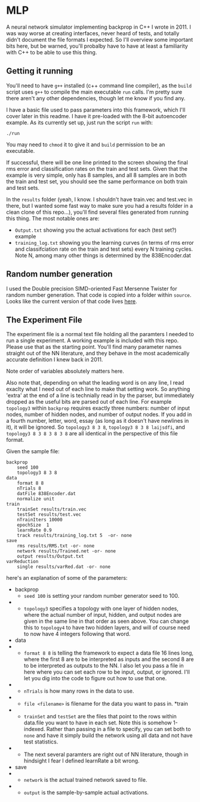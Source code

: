 # MLP
A neural network simulator implementing backprop in C++ I wrote in 2011.  I was way worse at creating interfaces, never heard of tests, and totally didn't document the file formats I expected.  So I'll overview some important bits here, but be warned, you'll probalby have to have at least a familiarity with C++ to be able to use this thing.

## Getting it running

You'll need to have `g++` installed (c++ command line compiler), as the `build` script uses `g++` to compile the main executable `run` calls.  I'm pretty sure there aren't any other dependencies, though let me know if you find any.

I have a basic file used to pass parameters into this framework, which I'll cover later in this readme.  I have it pre-loaded with the 8-bit autoencoder example.  As its currently set up, just run the script `run` with:

`./run`

You may need to `chmod` it to give it and `build` permission to be an executable.

If successful, there will be one line printed to the screen showing the final rms error and classification rates on the train and test sets.  Given that the example is very simple, only has 8 samples, and all 8 samples are in both the train and test set, you should see the same performance on both train and test sets.

In the `results` folder (yeah, I know.  I shouldn't have train.vec and test.vec in there, but I wanted some fast way to make sure you had a results folder in a clean clone of this repo...), you'll find several files generated from running this thing.  The most notable ones are:
 * `Output.txt` showing you the actual activations for each (test set?) example
 * `training_log.txt` showing you the learning curves (in terms of rms error and classifciation rate on the train and test sets) every N training cycles.  Note N, among many other things is determined by the 838Encoder.dat


## Random number generation

I used the Double precision SIMD-oriented Fast Mersenne Twister for random number generation.  That code is copied into a folder within `source`.  Looks like the current version of that code lives [here](https://github.com/MersenneTwister-Lab/dSFMT).


## The Experiment File

The experiment file is a normal text file holding all the paramters I needed to run a single experiment.  A working example is included with this repo.  Please use that as the starting point.  You'll find many parameter names straight out of the NN literature, and they behave in the most academically accurate definition I knew back in 2011.  

Note order of variables absolutely matters here.

Also note that, depending on what the leading word is on any line, I read exaclty what I need out of each line to make that setting work.  So anything 'extra' at the end of a line is technially read in by the parser, but immediately dropped as the useful bits are parsed out of each line.  For example `topology3` within `backprop` requires exactly three numbers: number of input nodes, number of hidden nodes, and number of output nodes.  If you add in a fourth number, letter, word, essay (as long as it doesn't have newlines in it), it will be ignored.  So `topology3 8 3 8`, `topology3 8 3 8 laijsdfi`, and `topology3 8 3 8 3 8 3 8` are all identical in the perspective of this file format.

Given the sample file: 

```
backprop
	seed 100
	topology3 8 3 8
data
	format 8 8
	nTrials 8
	datFile 838Encoder.dat
	normalize unit
train 
	trainSet results/train.vec
	testSet results/test.vec
	nTrainIters 10000
	epochSize  1
	learnRate 0.9
	track results/training_log.txt 5  -or- none
save
	rms results/RMS.txt -or- none
	network results/Trained.net -or- none
	output results/Output.txt
varReduction
	single results/varRed.dat -or- none
```

here's an explanation of some of the parameters:
* backprop
  * `seed 100` is setting your random number generator seed to 100.
* * `topology3` specifies a topology with one layer of hidden nodes, where the actual number of input, hidden, and output nodes are given in the same line in that order as seen above.  You can change this to `topology4` to have two hidden layers, and will of course need to now have 4 integers following that word.
* data
* * `format 8 8` is telling the framework to expect a data file 16 lines long, where the first 8 are to be interpreted as inputs and the second 8 are to be interpreted as outputs to the NN.  I also let you pass a file in here where you can set each row to be input, output, or ignored.  I'll let you dig into the code to figure out how to use that one.
* * `nTrials` is how many rows in the data to use.
* * `file <filename>` is filename for the data you want to pass in.
*train
* * `trainSet` and `testSet` are the files that point to the rows within data.file you want to have in each set.  Note this is somehow 1-indexed.  Rather than passing in a file to specify, you can set both to `none` and have it simply build the network using all data and not have test statistics.
* * The next several paramters are right out of NN literature, though in hindsight I fear I defined learnRate a bit wrong.
* save
* * `network` is the actual trained network saved to file.
* * `output` is the sample-by-sample actual activations.

